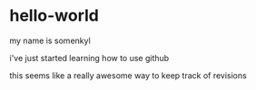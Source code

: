 # hello-world

my name is somenkyl

i've just started learning how to use github

this seems like a really awesome way to keep track of revisions

